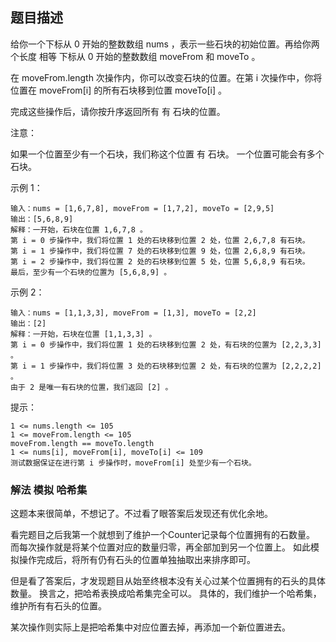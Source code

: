 ## 题目描述
给你一个下标从 0 开始的整数数组 nums ，表示一些石块的初始位置。再给你两个长度 相等 下标从 0 开始的整数数组 moveFrom 和 moveTo 。

在 moveFrom.length 次操作内，你可以改变石块的位置。在第 i 次操作中，你将位置在 moveFrom[i] 的所有石块移到位置 moveTo[i] 。

完成这些操作后，请你按升序返回所有 有 石块的位置。

注意：

如果一个位置至少有一个石块，我们称这个位置 有 石块。
一个位置可能会有多个石块。

示例 1：
```
输入：nums = [1,6,7,8], moveFrom = [1,7,2], moveTo = [2,9,5]
输出：[5,6,8,9]
解释：一开始，石块在位置 1,6,7,8 。
第 i = 0 步操作中，我们将位置 1 处的石块移到位置 2 处，位置 2,6,7,8 有石块。
第 i = 1 步操作中，我们将位置 7 处的石块移到位置 9 处，位置 2,6,8,9 有石块。
第 i = 2 步操作中，我们将位置 2 处的石块移到位置 5 处，位置 5,6,8,9 有石块。
最后，至少有一个石块的位置为 [5,6,8,9] 。
```
示例 2：
```
输入：nums = [1,1,3,3], moveFrom = [1,3], moveTo = [2,2]
输出：[2]
解释：一开始，石块在位置 [1,1,3,3] 。
第 i = 0 步操作中，我们将位置 1 处的石块移到位置 2 处，有石块的位置为 [2,2,3,3] 。
第 i = 1 步操作中，我们将位置 3 处的石块移到位置 2 处，有石块的位置为 [2,2,2,2] 。
由于 2 是唯一有石块的位置，我们返回 [2] 。
```

提示：
```
1 <= nums.length <= 105
1 <= moveFrom.length <= 105
moveFrom.length == moveTo.length
1 <= nums[i], moveFrom[i], moveTo[i] <= 109
测试数据保证在进行第 i 步操作时，moveFrom[i] 处至少有一个石块。
```

### 解法 模拟 哈希集
这题本来很简单，不想记了。不过看了眼答案后发现还有优化余地。

看完题目之后我第一个就想到了维护一个Counter记录每个位置拥有的石数量。
而每次操作就是将某个位置对应的数量归零，再全部加到另一个位置上。
如此模拟操作完成后，将所有仍有石头的位置单独抽取出来排序即可。

但是看了答案后，才发现题目从始至终根本没有关心过某个位置拥有的石头的具体数量。
换言之，把哈希表换成哈希集完全可以。
具体的，我们维护一个哈希集，维护所有有石头的位置。

某次操作则实际上是把哈希集中对应位置去掉，再添加一个新位置进去。